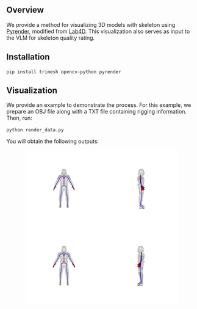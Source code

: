 ## Overview
We provide a method for visualizing 3D models with skeleton using [Pyrender](https://github.com/mmatl/pyrender), modified from [Lab4D](https://github.com/lab4d-org/lab4d/tree/ppr/). This visualization also serves as input to the VLM for skeleton quality rating.

## Installation
```
pip install trimesh opencv-python pyrender
```
## Visualization
We provide an example to demonstrate the process. For this example, we prepare an OBJ file along with a TXT file containing rigging information. Then, run:
```
python render_data.py
```
You will obtain the following outputs:

<p align="center">
  <img width="80%" src="examples/0a59c5ffa4a1476bac6d540b79947f31_render_results.png"/>
</p>

